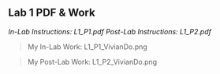 ## Lab 1 PDF & Work

*In-Lab Instructions: L1_P1.pdf*
*Post-Lab Instructions: L1_P2.pdf*

>My In-Lab Work: L1_P1_VivianDo.png

>My Post-Lab Work: L1_P2_VivianDo.png
